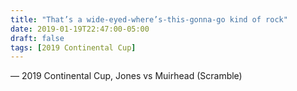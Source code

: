 ```yaml
---
title: "That’s a wide-eyed-where’s-this-gonna-go kind of rock"
date: 2019-01-19T22:47:00-05:00
draft: false
tags: [2019 Continental Cup]
---
```

— 2019 Continental Cup, Jones vs Muirhead (Scramble)
<!--more--> 

